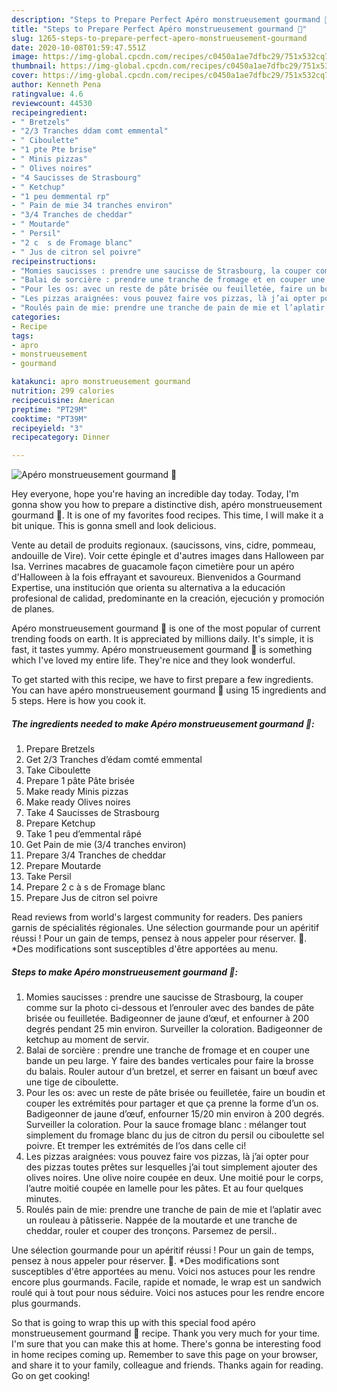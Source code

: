 ```yaml
---
description: "Steps to Prepare Perfect Apéro monstrueusement gourmand 🎃"
title: "Steps to Prepare Perfect Apéro monstrueusement gourmand 🎃"
slug: 1265-steps-to-prepare-perfect-apero-monstrueusement-gourmand
date: 2020-10-08T01:59:47.551Z
image: https://img-global.cpcdn.com/recipes/c0450a1ae7dfbc29/751x532cq70/apero-monstrueusement-gourmand-🎃-photo-principale-de-la-recette.jpg
thumbnail: https://img-global.cpcdn.com/recipes/c0450a1ae7dfbc29/751x532cq70/apero-monstrueusement-gourmand-🎃-photo-principale-de-la-recette.jpg
cover: https://img-global.cpcdn.com/recipes/c0450a1ae7dfbc29/751x532cq70/apero-monstrueusement-gourmand-🎃-photo-principale-de-la-recette.jpg
author: Kenneth Pena
ratingvalue: 4.6
reviewcount: 44530
recipeingredient:
- " Bretzels"
- "2/3 Tranches ddam comt emmental"
- " Ciboulette"
- "1 pte Pte brise"
- " Minis pizzas"
- " Olives noires"
- "4 Saucisses de Strasbourg"
- " Ketchup"
- "1 peu demmental rp"
- " Pain de mie 34 tranches environ"
- "3/4 Tranches de cheddar"
- " Moutarde"
- " Persil"
- "2 c  s de Fromage blanc"
- " Jus de citron sel poivre"
recipeinstructions:
- "Momies saucisses : prendre une saucisse de Strasbourg, la couper comme sur la photo ci-dessous et l’enrouler avec des bandes de pâte brisée ou feuilletée. Badigeonner de jaune d’œuf, et enfourner à 200 degrés pendant 25 min environ. Surveiller la coloration. Badigeonner de ketchup au moment de servir."
- "Balai de sorcière : prendre une tranche de fromage et en couper une bande un peu large. Y faire des bandes verticales pour faire la brosse du balais. Rouler autour d’un bretzel, et serrer en faisant un bœuf avec une tige de ciboulette."
- "Pour les os: avec un reste de pâte brisée ou feuilletée, faire un boudin et couper les extrémités pour partager et que ça prenne la forme d’un os. Badigeonner de jaune d’œuf, enfourner 15/20 min environ à 200 degrés. Surveiller la coloration. Pour la sauce fromage blanc : mélanger tout simplement du fromage blanc du jus de citron du persil ou ciboulette sel poivre. Et tremper les extrémités de l’os dans celle ci!"
- "Les pizzas araignées: vous pouvez faire vos pizzas, là j’ai opter pour des pizzas toutes prêtes sur lesquelles j’ai tout simplement ajouter des olives noires. Une olive noire coupée en deux. Une moitié pour le corps, l’autre moitié coupée en lamelle pour les pâtes. Et au four quelques minutes."
- "Roulés pain de mie: prendre une tranche de pain de mie et l’aplatir avec un rouleau à pâtisserie. Nappée de la moutarde et une tranche de cheddar, rouler et couper des tronçons. Parsemez de persil.."
categories:
- Recipe
tags:
- apro
- monstrueusement
- gourmand

katakunci: apro monstrueusement gourmand 
nutrition: 299 calories
recipecuisine: American
preptime: "PT29M"
cooktime: "PT39M"
recipeyield: "3"
recipecategory: Dinner

---
```



![Apéro monstrueusement gourmand 🎃](https://img-global.cpcdn.com/recipes/c0450a1ae7dfbc29/751x532cq70/apero-monstrueusement-gourmand-🎃-photo-principale-de-la-recette.jpg)

Hey everyone, hope you're having an incredible day today. Today, I'm gonna show you how to prepare a distinctive dish, apéro monstrueusement gourmand 🎃. It is one of my favorites food recipes. This time, I will make it a bit unique. This is gonna smell and look delicious.

Vente au detail de produits regionaux. (saucissons, vins, cidre, pommeau, andouille de Vire). Voir cette épingle et d&#39;autres images dans Halloween par Isa. Verrines macabres de guacamole façon cimetière pour un apéro d&#39;Halloween à la fois effrayant et savoureux. Bienvenidos a Gourmand Expertise, una institución que orienta su alternativa a la educación profesional de calidad, predominante en la creación, ejecución y promoción de planes.

Apéro monstrueusement gourmand 🎃 is one of the most popular of current trending foods on earth. It is appreciated by millions daily. It's simple, it is fast, it tastes yummy. Apéro monstrueusement gourmand 🎃 is something which I've loved my entire life. They're nice and they look wonderful.


To get started with this recipe, we have to first prepare a few ingredients. You can have apéro monstrueusement gourmand 🎃 using 15 ingredients and 5 steps. Here is how you cook it.

<!--inarticleads1-->

##### The ingredients needed to make Apéro monstrueusement gourmand 🎃:

1. Prepare  Bretzels
1. Get 2/3 Tranches d’édam comté emmental
1. Take  Ciboulette
1. Prepare 1 pâte Pâte brisée
1. Make ready  Minis pizzas
1. Make ready  Olives noires
1. Take 4 Saucisses de Strasbourg
1. Prepare  Ketchup
1. Take 1 peu d’emmental râpé
1. Get  Pain de mie (3/4 tranches environ)
1. Prepare 3/4 Tranches de cheddar
1. Prepare  Moutarde
1. Take  Persil
1. Prepare 2 c à s de Fromage blanc
1. Prepare  Jus de citron sel poivre


Read reviews from world&#39;s largest community for readers. Des paniers garnis de spécialités régionales. Une sélection gourmande pour un apéritif réussi ! Pour un gain de temps, pensez à nous appeler pour réserver. 🙂. *Des modifications sont susceptibles d&#39;être apportées au menu. 

<!--inarticleads2-->

##### Steps to make Apéro monstrueusement gourmand 🎃:

1. Momies saucisses : prendre une saucisse de Strasbourg, la couper comme sur la photo ci-dessous et l’enrouler avec des bandes de pâte brisée ou feuilletée. Badigeonner de jaune d’œuf, et enfourner à 200 degrés pendant 25 min environ. Surveiller la coloration. Badigeonner de ketchup au moment de servir.
1. Balai de sorcière : prendre une tranche de fromage et en couper une bande un peu large. Y faire des bandes verticales pour faire la brosse du balais. Rouler autour d’un bretzel, et serrer en faisant un bœuf avec une tige de ciboulette.
1. Pour les os: avec un reste de pâte brisée ou feuilletée, faire un boudin et couper les extrémités pour partager et que ça prenne la forme d’un os. Badigeonner de jaune d’œuf, enfourner 15/20 min environ à 200 degrés. Surveiller la coloration. Pour la sauce fromage blanc : mélanger tout simplement du fromage blanc du jus de citron du persil ou ciboulette sel poivre. Et tremper les extrémités de l’os dans celle ci!
1. Les pizzas araignées: vous pouvez faire vos pizzas, là j’ai opter pour des pizzas toutes prêtes sur lesquelles j’ai tout simplement ajouter des olives noires. Une olive noire coupée en deux. Une moitié pour le corps, l’autre moitié coupée en lamelle pour les pâtes. Et au four quelques minutes.
1. Roulés pain de mie: prendre une tranche de pain de mie et l’aplatir avec un rouleau à pâtisserie. Nappée de la moutarde et une tranche de cheddar, rouler et couper des tronçons. Parsemez de persil..


Une sélection gourmande pour un apéritif réussi ! Pour un gain de temps, pensez à nous appeler pour réserver. 🙂. *Des modifications sont susceptibles d&#39;être apportées au menu. Voici nos astuces pour les rendre encore plus gourmands. Facile, rapide et nomade, le wrap est un sandwich roulé qui à tout pour nous séduire. Voici nos astuces pour les rendre encore plus gourmands. 

So that is going to wrap this up with this special food apéro monstrueusement gourmand 🎃 recipe. Thank you very much for your time. I'm sure that you can make this at home. There's gonna be interesting food in home recipes coming up. Remember to save this page on your browser, and share it to your family, colleague and friends. Thanks again for reading. Go on get cooking!
